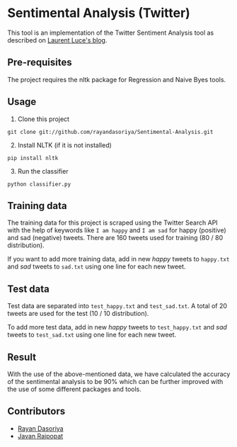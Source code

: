 Sentimental Analysis (Twitter)
=========

This tool is an implementation of the Twitter Sentiment Analysis tool as described on [Laurent Luce's blog][1].

Pre-requisites
------------
The project requires the nltk package for Regression and Naive Byes tools.

Usage
----------

1. Clone this project
```
git clone git://github.com/rayandasoriya/Sentimental-Analysis.git
```
2. Install NLTK (if it is not installed)
```
pip install nltk
```
3. Run the classifier
```
python classifier.py
```

Training data
-------------

The training data for this project is scraped using the Twitter Search API with the help of keywords like 
`I am happy` and `I am sad` for happy (positive) and sad (negative) tweets.
There are 160 tweets used for training (80 / 80 distribution).

If you want to add more training data, add in new _happy_ tweets to `happy.txt` and _sad_ tweets
to `sad.txt` using one line for each new tweet.


Test data
---------

Test data are separated into `test_happy.txt` and `test_sad.txt`. A total of
20 tweets are used for the test (10 / 10 distribution).

To add more test data, add in new _happy_ tweets to `test_happy.txt` and _sad_
tweets to `test_sad.txt` using one line for each new tweet.

Result
---------
With the use of the above-mentioned data, we have calculated the accuracy of the sentimental analysis to be 90% which can be further improved with the use of some different packages and tools.

Contributors
---------
-  [Rayan Dasoriya](https://www.linkedin.com/in/rayan-dasoriya/)
 - [Javan Rajpopat](https://www.linkedin.com/in/javanrajpopat/)
 
[1]: http://www.laurentluce.com/posts/twitter-sentiment-analysis-using-python-and-nltk/


